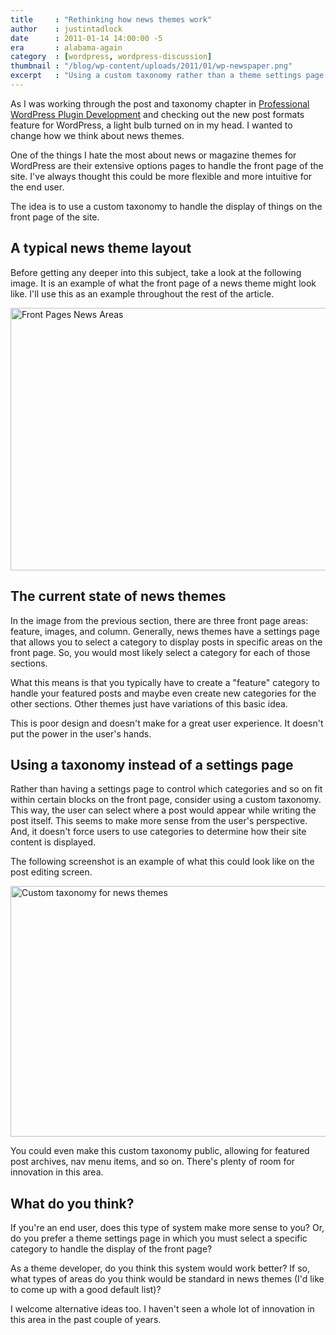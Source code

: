 ```yaml
---
title     : "Rethinking how news themes work"
author    : justintadlock
date      : 2011-01-14 14:00:00 -5
era       : alabama-again
category  : [wordpress, wordpress-discussion]
thumbnail : "/blog/wp-content/uploads/2011/01/wp-newspaper.png"
excerpt   : "Using a custom taxonomy rather than a theme settings page to handle the front page for WordPress news themes."
---
```


As I was working through the post and taxonomy chapter in <a href="http://www.amazon.com/gp/product/0470916222?ie=UTF8&amp;tag=justtadl-20&amp;linkCode=as2&amp;camp=1789&amp;creative=9325&amp;creativeASIN=0470916222" title="Buy 'Professional WordPress Plugin Development' from Amazon.com">Professional WordPress Plugin Development</a> and checking out the new post formats feature for WordPress, a light bulb turned on in my head.  I wanted to change how we think about news themes.

One of the things I hate the most about news or magazine themes for WordPress are their extensive options pages to handle the front page of the site.  I've always thought this could be more flexible and more intuitive for the end user.

The idea is to use a custom taxonomy to handle the display of things on the front page of the site.

## A typical news theme layout

Before getting any deeper into this subject, take a look at the following image.  It is an example of what the front page of a news theme might look like.  I'll use this as an example throughout the rest of the article.

<img src="http://justintadlock.com/blog/wp-content/uploads/2011/01/front-page-news-areas.png" alt="Front Pages News Areas" title="Example of a front page of a news theme" width="600" height="420" class="aligncenter size-full wp-image-2645" />

## The current state of news themes

In the image from the previous section, there are three front page areas: feature, images, and column.  Generally, news themes have a settings page that allows you to select a category to display posts in specific areas on the front page.  So, you would most likely select a category for each of those sections.

What this means is that you typically have to create a "feature" category to handle your featured posts and maybe even create new categories for the other sections.  Other themes just have variations of this basic idea.

This is poor design and doesn't make for a great user experience.  It doesn't put the power in the user's hands.

## Using a taxonomy instead of a settings page

Rather than having a settings page to control which categories and so on fit within certain blocks on the front page, consider using a custom taxonomy.  This way, the user can select where a post would appear while writing the post itself.  This seems to make more sense from the user's perspective.  And, it doesn't force users to use categories to determine how their site content is displayed.

The following screenshot is an example of what this could look like on the post editing screen.

<img src="http://justintadlock.com/blog/wp-content/uploads/2011/01/news-theme-taxonomy.png" alt="Custom taxonomy for news themes" title="News theme taxonomy selector" width="600" height="401" class="aligncenter size-full wp-image-2646" />

You could even make this custom taxonomy public, allowing for featured post archives, nav menu items, and so on.  There's plenty of room for innovation in this area.

## What do you think?

If you're an end user, does this type of system make more sense to you?  Or, do you prefer a theme settings page in which you must select a specific category to handle the display of the front page?

As a theme developer, do you think this system would work better?  If so, what types of areas do you think would be standard in news themes (I'd like to come up with a good default list)?

I welcome alternative ideas too.  I haven't seen a whole lot of innovation in this area in the past couple of years.
